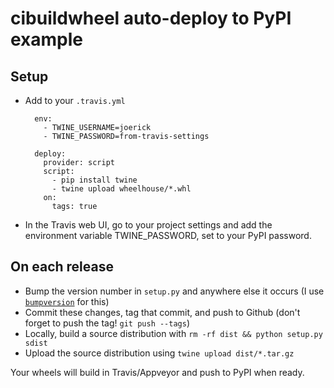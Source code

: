 cibuildwheel auto-deploy to PyPI example
========================================

Setup
-----

- Add to your `.travis.yml`

        env:
          - TWINE_USERNAME=joerick
          - TWINE_PASSWORD=from-travis-settings

        deploy:
          provider: script
          script:
            - pip install twine
            - twine upload wheelhouse/*.whl
          on:
            tags: true

- In the Travis web UI, go to your project settings and add the environment variable TWINE_PASSWORD, set to your PyPI password.

On each release
---------------

- Bump the version number in `setup.py` and anywhere else it occurs (I use [`bumpversion`](https://github.com/peritus/bumpversion) for this)
- Commit these changes, tag that commit, and push to Github (don't forget to push the tag! `git push --tags`)
- Locally, build a source distribution with `rm -rf dist && python setup.py sdist`
- Upload the source distribution using `twine upload dist/*.tar.gz`

Your wheels will build in Travis/Appveyor and push to PyPI when ready.